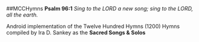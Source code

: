 ##MCCHymns
**Psalm 96:1** *Sing to the LORD a new song; sing to the LORD, all the earth.*

Android implementation of the Twelve Hundred Hymns (1200) Hymns compiled by Ira D. Sankey as the **Sacred Songs & Solos**